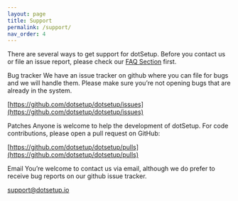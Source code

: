 ```yaml
---
layout: page
title: Support
permalink: /support/
nav_order: 4
---
```


There are several ways to get support for dotSetup. Before you contact us or file an issue report, please check our [FAQ Section](/faq.markdown) first.

Bug tracker
We have an issue tracker on github where you can file for bugs and we will handle them. Please make sure you’re not opening bugs that are already in the system.

[https://github.com/dotsetup/dotsetup/issues](https://github.com/dotsetup/dotsetup/issues)

Patches
Anyone is welcome to help the development of dotSetup. For code contributions, please open a pull request on GitHub:

[https://github.com/dotsetup/dotsetup/pulls](https://github.com/dotsetup/dotsetup/pulls)

Email
You’re welcome to contact us via email, although we do prefer to receive bug reports on our github issue tracker.

[support@dotsetup.io](mailto:support@dotsetup.io)
